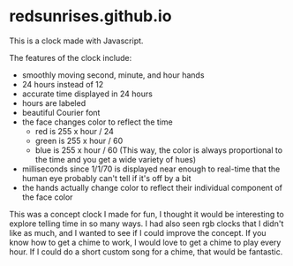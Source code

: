 # redsunrises.github.io
This is a clock made with Javascript.

The features of the clock include:
  - smoothly moving second, minute, and hour hands
  - 24 hours instead of 12
  - accurate time displayed in 24 hours
  - hours are labeled
  - beautiful Courier font
  - the face changes color to reflect the time
    - red is 255 x hour / 24
    - green is 255 x hour / 60
    - blue is 255 x hour / 60
    (This way, the color is always proportional to the time and you get a wide variety of hues)
   - milliseconds since 1/1/70 is displayed near enough to real-time that the human eye probably can't tell if it's off by a bit
   - the hands actually change color to reflect their individual component of the face color

This was a concept clock I made for fun, I thought it would be interesting to explore telling time in so many ways.
I had also seen rgb clocks that I didn't like as much, and I wanted to see if I could improve the concept.
If you know how to get a chime to work, I would love to get a chime to play every hour. If I could do a short custom song for a chime, that would be fantastic.
